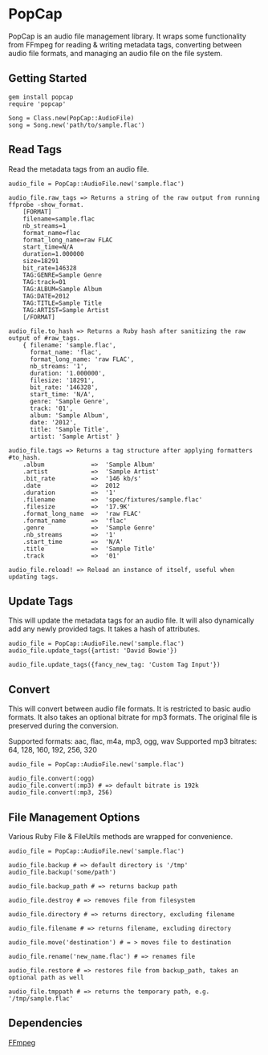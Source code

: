 PopCap
======

PopCap is an audio file management library.  It wraps some functionality from FFmpeg for reading & writing metadata tags, converting between audio file formats, and managing an audio file on the file system.

Getting Started
---------------

```
gem install popcap
require 'popcap'

Song = Class.new(PopCap::AudioFile)
song = Song.new('path/to/sample.flac')
```

Read Tags
---------

Read the metadata tags from an audio file.

```
audio_file = PopCap::AudioFile.new('sample.flac')

audio_file.raw_tags => Returns a string of the raw output from running ffprobe -show_format.
    [FORMAT]
    filename=sample.flac
    nb_streams=1
    format_name=flac
    format_long_name=raw FLAC
    start_time=N/A
    duration=1.000000
    size=18291
    bit_rate=146328
    TAG:GENRE=Sample Genre
    TAG:track=01
    TAG:ALBUM=Sample Album
    TAG:DATE=2012
    TAG:TITLE=Sample Title
    TAG:ARTIST=Sample Artist
    [/FORMAT]

audio_file.to_hash => Returns a Ruby hash after sanitizing the raw output of #raw_tags.
    { filename: 'sample.flac',
      format_name: 'flac',
      format_long_name: 'raw FLAC',
      nb_streams: '1',
      duration: '1.000000',
      filesize: '18291',
      bit_rate: '146328',
      start_time: 'N/A',
      genre: 'Sample Genre',
      track: '01',
      album: 'Sample Album',
      date: '2012',
      title: 'Sample Title',
      artist: 'Sample Artist' }

audio_file.tags => Returns a tag structure after applying formatters #to_hash.
    .album             =>  'Sample Album'
    .artist            =>  'Sample Artist'
    .bit_rate          =>  '146 kb/s'
    .date              =>  2012
    .duration          =>  '1'
    .filename          =>  'spec/fixtures/sample.flac'
    .filesize          =>  '17.9K'
    .format_long_name  =>  'raw FLAC'
    .format_name       =>  'flac'
    .genre             =>  'Sample Genre'
    .nb_streams        =>  '1'
    .start_time        =>  'N/A'
    .title             =>  'Sample Title'
    .track             =>  '01'

audio_file.reload! => Reload an instance of itself, useful when updating tags.
```

Update Tags
-----------

This will update the metadata tags for an audio file.  It will also dynamically add any newly provided tags.  It takes a hash of attributes.

```
audio_file = PopCap::AudioFile.new('sample.flac')
audio_file.update_tags({artist: 'David Bowie'})

audio_file.update_tags({fancy_new_tag: 'Custom Tag Input'})
```

Convert
-------

This will convert between audio file formats.  It is restricted to basic audio formats.  It also takes an optional bitrate for mp3 formats.  The original file is preserved during the conversion.

Supported formats: aac, flac, m4a, mp3, ogg, wav
Supported mp3 bitrates: 64, 128, 160, 192, 256, 320

```
audio_file = PopCap::AudioFile.new('sample.flac')

audio_file.convert(:ogg)
audio_file.convert(:mp3) # => default bitrate is 192k
audio_file.convert(:mp3, 256)
```

File Management Options
-----------------------

Various Ruby File & FileUtils methods are wrapped for convenience.

```
audio_file = PopCap::AudioFile.new('sample.flac')

audio_file.backup # => default directory is '/tmp'
audio_file.backup('some/path')

audio_file.backup_path # => returns backup path

audio_file.destroy # => removes file from filesystem

audio_file.directory # => returns directory, excluding filename

audio_file.filename # => returns filename, excluding directory

audio_file.move('destination') # = > moves file to destination

audio_file.rename('new_name.flac') # => renames file

audio_file.restore # => restores file from backup_path, takes an optional path as well

audio_file.tmppath # => returns the temporary path, e.g. '/tmp/sample.flac'
```

Dependencies
------------

[FFmpeg](http://ffmpeg.org)
